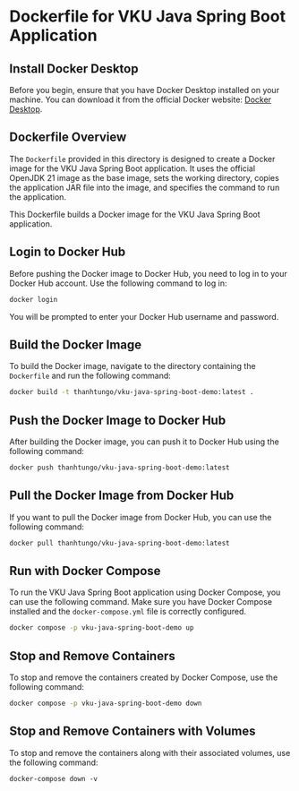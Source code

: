 # Dockerfile for VKU Java Spring Boot Application

## Install Docker Desktop
Before you begin, ensure that you have Docker Desktop installed on your machine. You can download it from the official Docker website: [Docker Desktop](https://www.docker.com/products/docker-desktop).
## Dockerfile Overview
The `Dockerfile` provided in this directory is designed to create a Docker image for the VKU Java Spring Boot application. It uses the official OpenJDK 21 image as the base image, sets the working directory, copies the application JAR file into the image, and specifies the command to run the application.


This Dockerfile builds a Docker image for the VKU Java Spring Boot application.

## Login to Docker Hub
Before pushing the Docker image to Docker Hub, you need to log in to your Docker Hub account. Use the following command to log in:
```bash
docker login
```
You will be prompted to enter your Docker Hub username and password.

## Build the Docker Image
To build the Docker image, navigate to the directory containing the `Dockerfile` and run the following command:

```bash
docker build -t thanhtungo/vku-java-spring-boot-demo:latest .
```

## Push the Docker Image to Docker Hub
After building the Docker image, you can push it to Docker Hub using the following command:

```bash  
docker push thanhtungo/vku-java-spring-boot-demo:latest

```

## Pull the Docker Image from Docker Hub
If you want to pull the Docker image from Docker Hub, you can use the following command:
```bash
docker pull thanhtungo/vku-java-spring-boot-demo:latest
```

## Run with Docker Compose
To run the VKU Java Spring Boot application using Docker Compose, you can use the following command. Make sure you have Docker Compose installed and the `docker-compose.yml` file is correctly configured.

```bash
docker compose -p vku-java-spring-boot-demo up
```
## Stop and Remove Containers
To stop and remove the containers created by Docker Compose, use the following command:
```bash
docker compose -p vku-java-spring-boot-demo down
```

## Stop and Remove Containers with Volumes
To stop and remove the containers along with their associated volumes, use the following command:
```
docker-compose down -v
```
